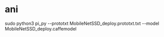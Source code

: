 # ani
sudo python3 pi_py --prototxt MobileNetSSD_deploy.prototxt.txt --model MobileNetSSD_deploy.caffemodel
